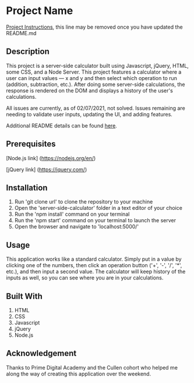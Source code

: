 # Project Name

[Project Instructions](./INSTRUCTIONS.md), this line may be removed once you have updated the README.md

## Description

This project is a server-side calculator built using Javascript, jQuery, HTML, some CSS, and a Node Server. This project features a calculator where a user can input values — x and y and then select which operation to run (addition, subtraction, etc.). After doing some server-side calculations, the response is rendered on the DOM and displays a history of the user's calculations.

All issues are currently, as of 02/07/2021, not solved. Issues remaining are needing to validate user inputs, updating the UI, and adding features.

Additional README details can be found [here](https://github.com/PrimeAcademy/readme-template/blob/master/README.md).

## Prerequisites

[Node.js link] (https://nodejs.org/en/)

[jQuery link] (https://jquery.com/)

## Installation

1. Run 'git clone url' to clone the repository to your machine
2. Open the 'server-side-calculator' folder in a text editor of your choice
3. Run the 'npm install' command on your terminal
4. Run the 'npm start' command on your terminal to launch the server
5. Open the browser and navigate to 'localhost:5000/'

## Usage

This application works like a standard calculator. Simply put in a value by clicking one of the numbers, then click an operation button ('+', '-', '/', '\*', etc.), and then input a second value. The calculator will keep history of the inputs as well, so you can see where you are in your calculations.

## Built With

1. HTML
2. CSS
3. Javascript
4. jQuery
5. Node.js

## Acknowledgement

Thanks to Prime Digital Academy and the Cullen cohort who helped me along the way of creating this application over the weekend.
